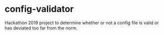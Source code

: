 # config-validator
Hackathon 2019 project to determine whether or not a config file is valid or has deviated too far from the norm.
